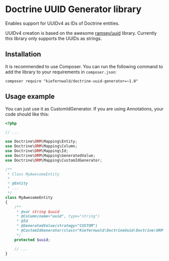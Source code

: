 # Doctrine UUID Generator library
Enables support for UUIDv4 as IDs of Doctrine entities.

UUIDv4 creation is based on the awesome [ramsey/uuid](https://github.com/ramsey/uuid) library. Currently this library only supports the UUIDs as strings.

## Installation

It is recommended to use Composer. You can run the following command to add the library to your requirements in `composer.json`:

    composer require "kiefernwald/doctrine-uuid-generator=~1.0"

## Usage example

You can just use it as CustomIdGenerator. If you are using Annotations, your code should like this:

```php
<?php

// ...

use Doctrine\ORM\Mapping\Entity;
use Doctrine\ORM\Mapping\Column;
use Doctrine\ORM\Mapping\Id;
use Doctrine\ORM\Mapping\GeneratedValue;
use Doctrine\ORM\Mapping\CustomIdGenerator;

/**
 * Class MyAwesomeEntity
 *
 * @Entity
 * ...
 */
class MyAwesomeEntity
{
    /**
     * @var string $uuid
     * @Column(name="uuid", type="string")
     * @Id
     * @GeneratedValue(strategy="CUSTOM")
     * @CustomIdGenerator(class="Kiefernwald\DoctrineUuid\Doctrine\ORM\UuidGenerator")
     */
    protected $uuid;

    // ...
}
```
